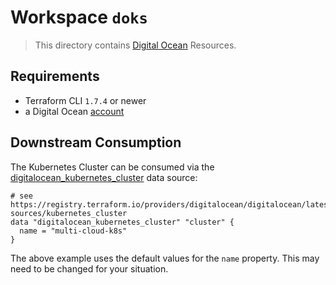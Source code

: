 # Workspace `doks`

> This directory contains [Digital Ocean](https://registry.terraform.io/providers/digitalocean/digitalocean) Resources.

## Requirements

* Terraform CLI `1.7.4` or newer
* a Digital Ocean [account](https://m.do.co/c/b73b4af31c09)

## Downstream Consumption

The Kubernetes Cluster can be consumed via the [digitalocean_kubernetes_cluster](https://registry.terraform.io/providers/digitalocean/digitalocean/latest/docs/data-sources/kubernetes_cluster) data source:

```hcl
# see https://registry.terraform.io/providers/digitalocean/digitalocean/latest/docs/data-sources/kubernetes_cluster
data "digitalocean_kubernetes_cluster" "cluster" {
  name = "multi-cloud-k8s"
}
```

The above example uses the default values for the `name` property. This may need to be changed for your situation.
